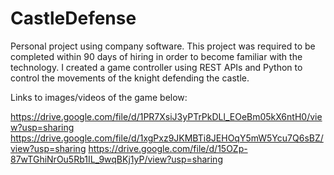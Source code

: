 # CastleDefense

Personal project using company software. This project was required to be completed within 90 days of hiring in order to become familiar with the technology. I created a game controller using REST APIs and Python to control the movements of the knight defending the castle. 

Links to images/videos of the game below:

https://drive.google.com/file/d/1PR7XsiJ3yPTrPkDLl_EOeBm05kX6ntH0/view?usp=sharing
https://drive.google.com/file/d/1xgPxz9JKMBTi8JEHOqY5mW5Ycu7Q6sBZ/view?usp=sharing
https://drive.google.com/file/d/15OZp-87wTGhiNrOu5Rb1IL_9wqBKj1yP/view?usp=sharing





